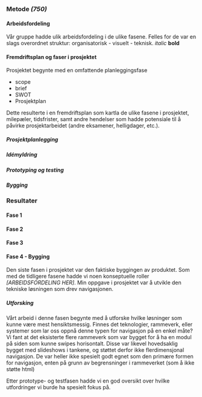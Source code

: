 ### Metode *(750)*

#### Arbeidsfordeling
Vår gruppe hadde ulik arbeidsfordeling i de ulike fasene. Felles for de var en slags overordnet struktur: organisatorisk - visuelt - teknisk.
*italic*
**bold**

#### Fremdriftsplan og faser i prosjektet
Prosjektet begynte med en omfattende planleggingsfase
- scope
- brief
- SWOT
- Prosjektplan

Dette resulterte i en fremdriftsplan som kartla de ulike fasene i prosjektet, milepæler, tidsfrister, samt andre hendelser som hadde potensiale til å påvirke prosjektarbeidet (andre eksamener, helligdager, etc.).

##### Prosjektplanlegging
##### Idémyldring
##### Prototyping og testing
##### Bygging


### Resultater

#### Fase 1
#### Fase 2
#### Fase 3
#### Fase 4 - Bygging
Den siste fasen i prosjektet var den faktiske byggingen av produktet. Som med de tidligere fasene hadde vi noen konseptuelle roller *[ARBEIDSFORDELING HER]*. Min oppgave i prosjektet var å utvikle den tekniske løsningen som drev navigasjonen.

##### Utforsking
Vårt arbeid i denne fasen begynte med å utforske hvilke løsninger som kunne være mest hensiktsmessig. Finnes det teknologier, rammeverk, eller systemer som lar oss oppnå denne typen for navigasjon på en enkel måte? Vi fant at det eksisterte flere rammeverk som var bygget for å ha en modul på siden som kunne swipes horisontalt. Disse var likevel hovedsaklig bygget med slideshows i tankene, og støttet derfor ikke flerdimensjonal navigasjon. De var heller ikke spesielt godt egnet som den primære formen for navigasjon, enten på grunn av begrensninger i rammeverket (som å ikke støtte html)

Etter prototype- og testfasen hadde vi en god oversikt over hvilke utfordringer vi burde ha spesielt fokus på.
